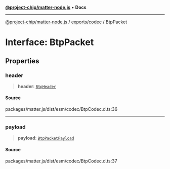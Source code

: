 [**@project-chip/matter-node.js**](../../../README.md) • **Docs**

***

[@project-chip/matter-node.js](../../../modules.md) / [exports/codec](../README.md) / BtpPacket

# Interface: BtpPacket

## Properties

### header

> **header**: [`BtpHeader`](BtpHeader.md)

#### Source

packages/matter.js/dist/esm/codec/BtpCodec.d.ts:36

***

### payload

> **payload**: [`BtpPacketPayload`](BtpPacketPayload.md)

#### Source

packages/matter.js/dist/esm/codec/BtpCodec.d.ts:37

